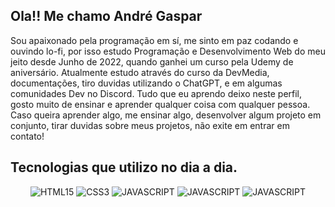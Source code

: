 ## Ola!! Me chamo André Gaspar

Sou apaixonado pela programação em sí, me sinto em paz codando e ouvindo lo-fi, por isso estudo Programação e Desenvolvimento Web do meu jeito desde Junho de 2022, quando ganhei um curso pela Udemy de aniversário. Atualmente estudo através do curso da DevMedia, documentações, tiro duvidas utilizando o ChatGPT, e em algumas comunidades Dev no Discord. Tudo que eu aprendo deixo neste perfil, gosto muito de ensinar e aprender qualquer coisa com qualquer pessoa. Caso queira aprender algo, me ensinar algo, desenvolver algum projeto em conjunto, tirar duvidas sobre meus projetos, não exite em entrar em contato! 

## Tecnologias que utilizo no dia a dia.





<div align= "center">
    <img imgalign="center" alt="HTML15" src="https://img.shields.io/badge/HTML5-E34F26?style=for-the-badge&logo=html5&logoColor=white"/>
    <img imgalign="center" alt="CSS3" src="https://img.shields.io/badge/CSS3-1572B6?style=for-the-badge&logo=css3&logoColor=white"/>
    <img imgalign="center" alt="JAVASCRIPT" src="https://img.shields.io/badge/JavaScript-F7DF1E?style=for-the-badge&logo=javascript&logoColor=black"/>
    <img imgalign="center" alt="JAVASCRIPT" src="https://img.shields.io/badge/Bootstrap-563D7C?style=for-the-badge&logo=bootstrap&logoColor=white"/>
    <img imgalign="center" alt="JAVASCRIPT" src="https://img.shields.io/badge/React-20232A?style=for-the-badge&logo=react&logoColor=61DAFB"/>
</div>
